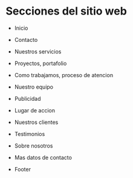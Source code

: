 # Secciones del sitio web

- Inicio
- Contacto

- Nuestros servicios
- Proyectos, portafolio
- Como trabajamos, proceso de atencion
- Nuestro equipo

- Publicidad
- Lugar de accion

- Nuestros clientes
- Testimonios

- Sobre nosotros

- Mas datos de contacto
- Footer